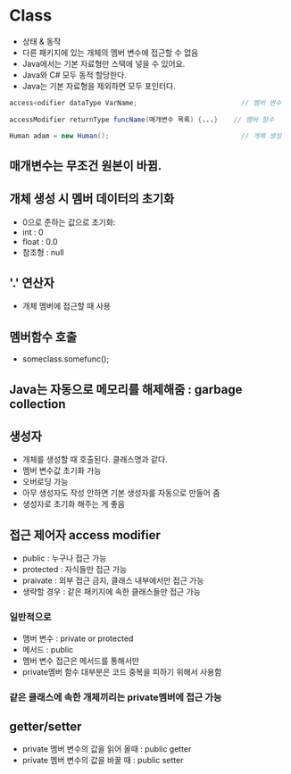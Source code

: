 # Class
- 상태 & 동작
- 다른 패키지에 있는 개체의 멤버 변수에 접근할 수 없음
- Java에서는 기본 자료형만 스택에 넣을 수 있어요.
- Java와 C# 모두 동적 할당한다.
- Java는 기본 자료형을 제외하면 모두 포인터다.

```java
access<odifier dataType VarName;                          // 멤버 변수
 
accessModifier returnType funcName(매개변수 목록) {...}    // 멤버 함수

Human adam = new Human();                                 // 개체 생성
```

## 매개변수는 무조건 원본이 바뀜.

## 개체 생성 시 멤버 데이터의 초기화
- 0으로 준하는 값으로 초기화:
 - int : 0
 - float : 0.0
 - 참조형 : null


## '.' 연산자
- 개체 멤버에 접근할 때 사용 


## 멤버함수 호출
- someclass.somefunc();


## Java는 자동으로 메모리를 해제해줌 : garbage collection


## 생성자
- 개체를 생성할 때 호출된다. 클래스명과 같다.
- 멤버 변수값 초기화 가능
- 오버로딩 가능
- 아무 생성자도 작성 안하면 기본 생성자를 자동으로 만들어 줌
- 생성자로 초기화 해주는 게 좋음


## 접근 제어자 access modifier
- public : 누구나 접근 가능
- protected : 자식들만 접근 가능
- praivate : 외부 접근 금지, 클래스 내부에서만 접근 가능
- 생략할 경우 : 같은 패키지에 속한 클래스들만 접근 가능

### 일반적으로
- 맴버 변수 : private or protected
- 메서드 : public
- 멤버 변수 접근은 메서드를 통해서만
- private멤버 함수 대부분은 코드 중복을 피하기 위해서 사용함

### 같은 클래스에 속한 개체끼리는 private멤버에 접근 가능


## getter/setter
- private 멤버 변수의 값을 읽어 올때 : public getter
- private 멤버 변수의 값을 바꿀 때 : public setter
